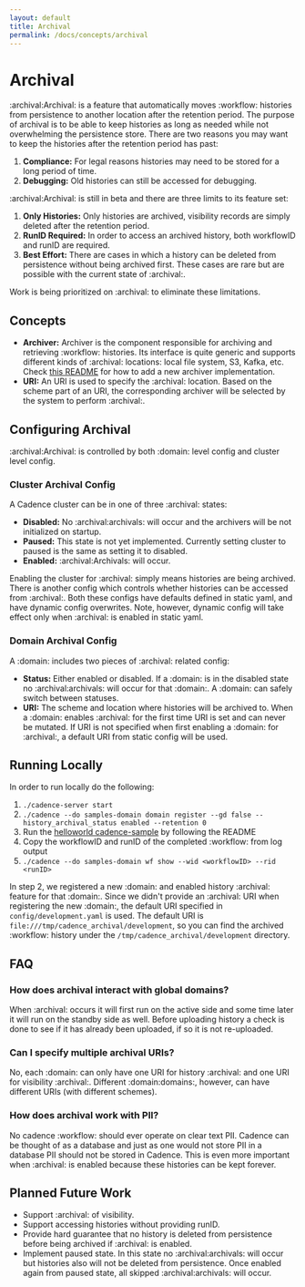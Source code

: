```yaml
---
layout: default
title: Archival
permalink: /docs/concepts/archival
---
```


# Archival

:archival:Archival: is a feature that automatically moves :workflow: histories from persistence to another location after the retention period. The purpose of archival is to be able to keep histories as long as needed while not overwhelming the persistence store. There are two reasons you may want to keep the histories after the retention period has past:
1. **Compliance:** For legal reasons histories may need to be stored for a long period of time.
2. **Debugging:** Old histories can still be accessed for debugging.

:archival:Archival: is still in beta and there are three limits to its feature set:
1. **Only Histories:** Only histories are archived, visibility records are simply deleted after the retention period.
2. **RunID Required:** In order to access an archived history, both workflowID and runID are required.
3. **Best Effort:** There are cases in which a history can be deleted from persistence without being archived first. These cases are rare but are possible with the current state of :archival:.

Work is being prioritized on :archival: to eliminate these limitations.

## Concepts

- **Archiver:** Archiver is the component responsible for archiving and retrieving :workflow: histories.  Its interface is quite generic and supports different kinds of :archival: locations: local file system, S3, Kafka, etc. Check [this README](https://github.com/uber/cadence/blob/master/common/archiver/README.md) for how to add a new archiver implementation.
- **URI:** An URI is used to specify the :archival: location. Based on the scheme part of an URI, the corresponding archiver will be selected by the system to perform :archival:.

## Configuring Archival

:archival:Archival: is controlled by both :domain: level config and cluster level config.

### Cluster Archival Config

A Cadence cluster can be in one of three :archival: states:
  * **Disabled:** No :archival:archivals: will occur and the archivers will be not initialized on startup.
  * **Paused:** This state is not yet implemented. Currently setting cluster to paused is the same as setting it to disabled.
  * **Enabled:** :archival:Archivals: will occur.

Enabling the cluster for :archival: simply means histories are being archived. There is another config which controls whether histories can be accessed from :archival:. Both these configs have defaults defined in static yaml, and have dynamic config overwrites. Note, however, dynamic config will take effect only when :archival: is enabled in static yaml.

### Domain Archival Config

A :domain: includes two pieces of :archival: related config:
  * **Status:** Either enabled or disabled. If a :domain: is in the disabled state no :archival:archivals: will occur for that :domain:.
  A :domain: can safely switch between statuses.
  * **URI:** The scheme and location where histories will be archived to. When a :domain: enables :archival: for the first time URI is set and can never be mutated. If URI is not specified when first enabling a :domain: for :archival:, a default URI from static config will be used.

## Running Locally

In order to run locally do the following:
1. `./cadence-server start`
2. `./cadence --do samples-domain domain register --gd false --history_archival_status enabled --retention 0`
3. Run the [helloworld cadence-sample](https://github.com/uber-common/cadence-samples) by following the README
4. Copy the workflowID and runID of the completed :workflow: from log output
5. `./cadence --do samples-domain wf show --wid <workflowID> --rid <runID>`

In step 2, we registered a new :domain: and enabled history :archival: feature for that :domain:. Since we didn't provide an :archival: URI when registering the new :domain:, the default URI specified in `config/development.yaml` is used. The default URI is `file:///tmp/cadence_archival/development`, so you can find the archived :workflow: history under the `/tmp/cadence_archival/development` directory.

## FAQ

### How does archival interact with global domains?
When :archival: occurs it will first run on the active side and some time later it will run on the standby side as well.
Before uploading history a check is done to see if it has already been uploaded, if so it is not re-uploaded.

### Can I specify multiple archival URIs?
No, each :domain: can only have one URI for history :archival: and one URI for visibility :archival:. Different :domain:domains:, however, can have different URIs (with different schemes).

### How does archival work with PII?
No cadence :workflow: should ever operate on clear text PII. Cadence can be thought
of as a database and just as one would not store PII in a database PII should not be
stored in Cadence. This is even more important when :archival: is enabled because
these histories can be kept forever.

## Planned Future Work
* Support :archival: of visibility.
* Support accessing histories without providing runID.
* Provide hard guarantee that no history is deleted from persistence before being archived if :archival: is enabled.
* Implement paused state. In this state no :archival:archivals: will occur but histories also will not be deleted from persistence.
Once enabled again from paused state, all skipped :archival:archivals: will occur.
